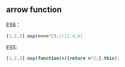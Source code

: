 ## arrow function
ES6：
```javascript
[1,2,3].map(n=>n*2);//[2,4,6]
```
ES5:
```javascript
[1,2,3].map(function(n){return n*2;},this);
```

